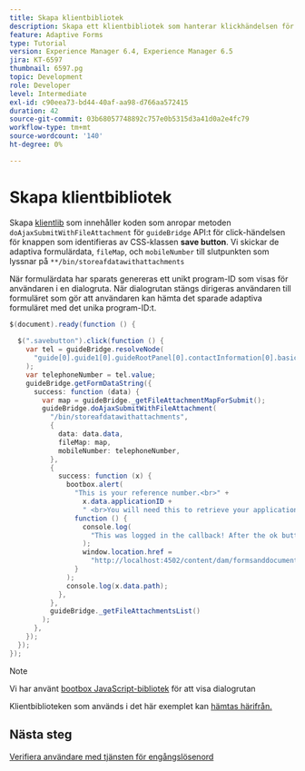 ```yaml
---
title: Skapa klientbibliotek
description: Skapa ett klientbibliotek som hanterar klickhändelsen för knappen "Spara och avsluta"
feature: Adaptive Forms
type: Tutorial
version: Experience Manager 6.4, Experience Manager 6.5
jira: KT-6597
thumbnail: 6597.pg
topic: Development
role: Developer
level: Intermediate
exl-id: c90eea73-bd44-40af-aa98-d766aa572415
duration: 42
source-git-commit: 03b68057748892c757e0b5315d3a41d0a2e4fc79
workflow-type: tm+mt
source-wordcount: '140'
ht-degree: 0%

---
```


# Skapa klientbibliotek

Skapa [klientlib](https://experienceleague.adobe.com/docs/experience-manager-65/developing/introduction/clientlibs.html) som innehåller koden som anropar metoden `doAjaxSubmitWithFileAttachment` för `guideBridge` API:t för click-händelsen för knappen som identifieras av CSS-klassen **save button**.  Vi skickar de adaptiva formulärdata, `fileMap`, och `mobileNumber` till slutpunkten som lyssnar på `**/bin/storeafdatawithattachments`

När formulärdata har sparats genereras ett unikt program-ID som visas för användaren i en dialogruta. När dialogrutan stängs dirigeras användaren till formuläret som gör att användaren kan hämta det sparade adaptiva formuläret med det unika program-ID:t.

```java
$(document).ready(function () {
  
  $(".savebutton").click(function () {
    var tel = guideBridge.resolveNode(
      "guide[0].guide1[0].guideRootPanel[0].contactInformation[0].basicContact[0].telephoneNumber[0]"
    );
    var telephoneNumber = tel.value;
    guideBridge.getFormDataString({
      success: function (data) {
        var map = guideBridge._getFileAttachmentMapForSubmit();
        guideBridge.doAjaxSubmitWithFileAttachment(
          "/bin/storeafdatawithattachments",
          {
            data: data.data,
            fileMap: map,
            mobileNumber: telephoneNumber,
          },
          {
            success: function (x) {
              bootbox.alert(
                "This is your reference number.<br>" +
                  x.data.applicationID +
                  " <br>You will need this to retrieve your application",
                function () {
                  console.log(
                    "This was logged in the callback! After the ok button was pressed"
                  );
                  window.location.href =
                    "http://localhost:4502/content/dam/formsanddocuments/myaccountform/jcr:content?wcmmode=disabled";
                }
              );
              console.log(x.data.path);
            },
          },
          guideBridge._getFileAttachmentsList()
        );
      },
    });
  });
});
```

>[!NOTE]
> Vi har använt [bootbox JavaScript-bibliotek](https://bootboxjs.com/examples.html) för att visa dialogrutan

Klientbiblioteken som används i det här exemplet kan [hämtas härifrån.](assets/store-af-with-attachments-client-lib.zip)

## Nästa steg

[Verifiera användare med tjänsten för engångslösenord](./verify-users-with-otp.md)
